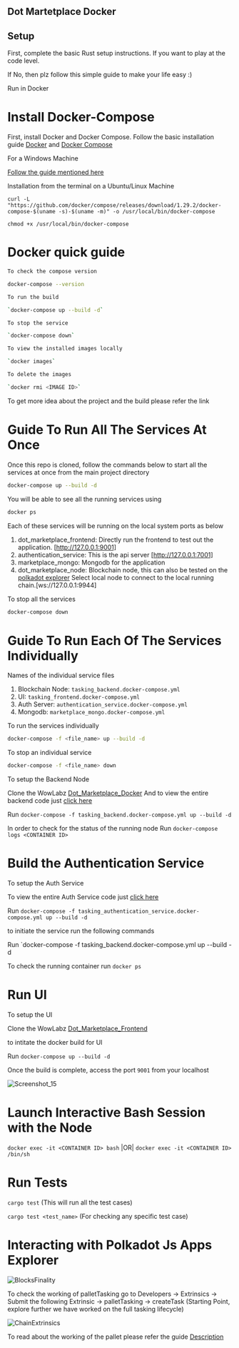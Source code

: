 ## Dot Martetplace Docker ##
## Setup ##
First, complete the basic Rust setup instructions. If you want to play at the code level.

If No, then plz follow this simple guide to make your life easy :)

Run in Docker

# Install Docker-Compose

First, install Docker and Docker Compose. Follow the basic installation guide [Docker](https://docs.docker.com/engine/install/) and [Docker Compose](https://docs.docker.com/compose/install/)

For a Windows Machine

[Follow the guide mentioned here](https://docs.docker.com/desktop/windows/install/)

Installation from the terminal on a Ubuntu/Linux Machine 

`curl -L "https://github.com/docker/compose/releases/download/1.29.2/docker-compose-$(uname -s)-$(uname -m)" -o /usr/local/bin/docker-compose`

`chmod +x /usr/local/bin/docker-compose`

# Docker quick guide

```bash
To check the compose version

docker-compose --version

To run the build

`docker-compose up --build -d` 

To stop the service

`docker-compose down`

To view the installed images locally

`docker images`

To delete the images

`docker rmi <IMAGE ID>`

```
To get more idea about the project and the build please refer the link <To be added>

# Guide To Run All The Services At Once

Once this repo is cloned, follow the commands below to start all the services at once from the main project directory

```bash
docker-compose up --build -d
```
You will be able to see all the running services using 
```bash
docker ps
```
Each of these services will be running on the local system ports as below
1. dot_marketplace_frontend: Directly run the frontend to test out the application. [http://127.0.0.1:9001]
2. authentication_service: This is the api server [http://127.0.0.1:7001]
3. marketplace_mongo: Mongodb for the application
4. dot_marketplace_node: Blockchain node, this can also be tested on the [polkadot explorer](https://polkadot.js.org/apps/#/) Select local node to connect to the local running chain.[ws://127.0.0.1:9944]

To stop all the services
```bash
docker-compose down
```

# Guide To Run Each Of The Services Individually

Names of the individual service files
1. Blockchain Node: `tasking_backend.docker-compose.yml`
2. UI: `tasking_frontend.docker-compose.yml`
3. Auth Server: `authentication_service.docker-compose.yml`
4. Mongodb: `marketplace_mongo.docker-compose.yml`

To run the services individually 

```bash
docker-compose -f <file_name> up --build -d
```
To stop an individual service

```bash
docker-compose -f <file_name> down
```

To setup the Backend Node

Clone the WowLabz [Dot_Marketplace_Docker](https://github.com/WowLabz/dot_marketplace_docker.git)
And to view the entire backend code just [click here](https://github.com/WowLabz/dot_marketplace_backend.git)

Run `docker-compose -f tasking_backend.docker-compose.yml up --build -d`

In order to check for the status of the running node
Run `docker-compose logs <CONTAINER ID>`

# Build the Authentication Service

To setup the Auth Service

To view the entire Auth Service code just [click here](https://github.com/WowLabz/dot_marketplace_authentication_service.git)

Run `docker-compose -f tasking_authentication_service.docker-compose.yml up --build -d`

to initiate the service run the following commands

Run `docker-compose -f tasking_backend.docker-compose.yml up --build -d

To check the running container run `docker ps`

# Run UI

To setup the UI

Clone the WowLabz [Dot_Marketplace_Frontend](https://github.com/WowLabz/tasking_frontend.git)

to intitate the docker build for UI

Run `docker-compose up --build -d`

Once the build is complete, access the port `9001` from your localhost

![Screenshot_15](https://user-images.githubusercontent.com/11945179/131972401-6a700ce1-d938-45e2-931d-a50986daac12.png)

# Launch Interactive Bash Session with the Node
    
`docker exec -it <CONTAINER ID> bash` |OR| `docker exec -it <CONTAINER ID> /bin/sh`
    
# Run Tests
    
`cargo test` (This will run all the test cases)
 
 `cargo test <test_name>` (For checking any specific test case)

# Interacting with Polkadot Js Apps Explorer
    
![BlocksFinality](https://user-images.githubusercontent.com/11945179/131971129-d166e10f-5efe-4d1a-8fab-082ba8a13a07.png)
    
To check the working of palletTasking go to Developers -> Extrinsics -> Submit the following Extrinsic -> palletTasking -> createTask (Starting Point, explore further we have worked on the full tasking lifecycle) 

![ChainExtrinsics](https://user-images.githubusercontent.com/11945179/131971070-580769be-7827-429e-8d9b-7216997813ca.png)
    
    
To read about the working of the pallet please refer the guide [Description](https://github.com/WowLabz/tasking_backend/tree/dev#readme)

